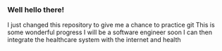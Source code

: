 ### Well hello there!

I just changed this repository to give me a chance to practice git
This is some wonderful progress
I will be a software engineer soon
I can then integrate the healthcare system with the internet and health